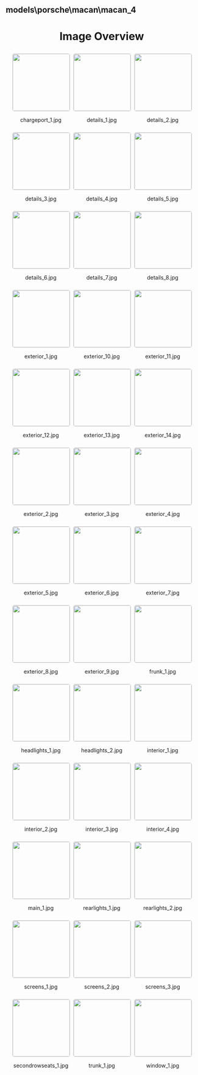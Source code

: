 ## models\porsche\macan\macan_4

<style>
    .image-gallery {
        display: flex;
        flex-wrap: wrap;
        gap: 10px;
        justify-content: center;
        padding: 10px;
    }
    .image-gallery img {
        width: 150px;
        height: auto;
        border: 1px solid #ddd;
        border-radius: 5px;
    }
    .image-gallery div {
        flex: 1 1 calc(33.333% - 20px); /* Three images per row on large screens */
        max-width: 150px;
        text-align: center;
    }
    @media (max-width: 768px) {
        .image-gallery div {
            flex: 1 1 calc(50% - 20px); /* Two images per row on medium screens */
        }
    }
    @media (max-width: 480px) {
        .image-gallery div {
            flex: 1 1 100%; /* One image per row on small screens */
        }
    }
</style>
<h1 style ="text-align: center;"> Image Overview </h1> <div class="image-gallery">
<div>
<img src="https://media.evkx.net/multimedia/models/porsche/macan/macan_4/chargeport_1_st.jpg">
<p>chargeport_1.jpg</p>
</div>
<div>
<img src="https://media.evkx.net/multimedia/models/porsche/macan/macan_4/details_1_st.jpg">
<p>details_1.jpg</p>
</div>
<div>
<img src="https://media.evkx.net/multimedia/models/porsche/macan/macan_4/details_2_st.jpg">
<p>details_2.jpg</p>
</div>
<div>
<img src="https://media.evkx.net/multimedia/models/porsche/macan/macan_4/details_3_st.jpg">
<p>details_3.jpg</p>
</div>
<div>
<img src="https://media.evkx.net/multimedia/models/porsche/macan/macan_4/details_4_st.jpg">
<p>details_4.jpg</p>
</div>
<div>
<img src="https://media.evkx.net/multimedia/models/porsche/macan/macan_4/details_5_st.jpg">
<p>details_5.jpg</p>
</div>
<div>
<img src="https://media.evkx.net/multimedia/models/porsche/macan/macan_4/details_6_st.jpg">
<p>details_6.jpg</p>
</div>
<div>
<img src="https://media.evkx.net/multimedia/models/porsche/macan/macan_4/details_7_st.jpg">
<p>details_7.jpg</p>
</div>
<div>
<img src="https://media.evkx.net/multimedia/models/porsche/macan/macan_4/details_8_st.jpg">
<p>details_8.jpg</p>
</div>
<div>
<img src="https://media.evkx.net/multimedia/models/porsche/macan/macan_4/exterior_1_st.jpg">
<p>exterior_1.jpg</p>
</div>
<div>
<img src="https://media.evkx.net/multimedia/models/porsche/macan/macan_4/exterior_10_st.jpg">
<p>exterior_10.jpg</p>
</div>
<div>
<img src="https://media.evkx.net/multimedia/models/porsche/macan/macan_4/exterior_11_st.jpg">
<p>exterior_11.jpg</p>
</div>
<div>
<img src="https://media.evkx.net/multimedia/models/porsche/macan/macan_4/exterior_12_st.jpg">
<p>exterior_12.jpg</p>
</div>
<div>
<img src="https://media.evkx.net/multimedia/models/porsche/macan/macan_4/exterior_13_st.jpg">
<p>exterior_13.jpg</p>
</div>
<div>
<img src="https://media.evkx.net/multimedia/models/porsche/macan/macan_4/exterior_14_st.jpg">
<p>exterior_14.jpg</p>
</div>
<div>
<img src="https://media.evkx.net/multimedia/models/porsche/macan/macan_4/exterior_2_st.jpg">
<p>exterior_2.jpg</p>
</div>
<div>
<img src="https://media.evkx.net/multimedia/models/porsche/macan/macan_4/exterior_3_st.jpg">
<p>exterior_3.jpg</p>
</div>
<div>
<img src="https://media.evkx.net/multimedia/models/porsche/macan/macan_4/exterior_4_st.jpg">
<p>exterior_4.jpg</p>
</div>
<div>
<img src="https://media.evkx.net/multimedia/models/porsche/macan/macan_4/exterior_5_st.jpg">
<p>exterior_5.jpg</p>
</div>
<div>
<img src="https://media.evkx.net/multimedia/models/porsche/macan/macan_4/exterior_6_st.jpg">
<p>exterior_6.jpg</p>
</div>
<div>
<img src="https://media.evkx.net/multimedia/models/porsche/macan/macan_4/exterior_7_st.jpg">
<p>exterior_7.jpg</p>
</div>
<div>
<img src="https://media.evkx.net/multimedia/models/porsche/macan/macan_4/exterior_8_st.jpg">
<p>exterior_8.jpg</p>
</div>
<div>
<img src="https://media.evkx.net/multimedia/models/porsche/macan/macan_4/exterior_9_st.jpg">
<p>exterior_9.jpg</p>
</div>
<div>
<img src="https://media.evkx.net/multimedia/models/porsche/macan/macan_4/frunk_1_st.jpg">
<p>frunk_1.jpg</p>
</div>
<div>
<img src="https://media.evkx.net/multimedia/models/porsche/macan/macan_4/headlights_1_st.jpg">
<p>headlights_1.jpg</p>
</div>
<div>
<img src="https://media.evkx.net/multimedia/models/porsche/macan/macan_4/headlights_2_st.jpg">
<p>headlights_2.jpg</p>
</div>
<div>
<img src="https://media.evkx.net/multimedia/models/porsche/macan/macan_4/interior_1_st.jpg">
<p>interior_1.jpg</p>
</div>
<div>
<img src="https://media.evkx.net/multimedia/models/porsche/macan/macan_4/interior_2_st.jpg">
<p>interior_2.jpg</p>
</div>
<div>
<img src="https://media.evkx.net/multimedia/models/porsche/macan/macan_4/interior_3_st.jpg">
<p>interior_3.jpg</p>
</div>
<div>
<img src="https://media.evkx.net/multimedia/models/porsche/macan/macan_4/interior_4_st.jpg">
<p>interior_4.jpg</p>
</div>
<div>
<img src="https://media.evkx.net/multimedia/models/porsche/macan/macan_4/main_1_st.jpg">
<p>main_1.jpg</p>
</div>
<div>
<img src="https://media.evkx.net/multimedia/models/porsche/macan/macan_4/rearlights_1_st.jpg">
<p>rearlights_1.jpg</p>
</div>
<div>
<img src="https://media.evkx.net/multimedia/models/porsche/macan/macan_4/rearlights_2_st.jpg">
<p>rearlights_2.jpg</p>
</div>
<div>
<img src="https://media.evkx.net/multimedia/models/porsche/macan/macan_4/screens_1_st.jpg">
<p>screens_1.jpg</p>
</div>
<div>
<img src="https://media.evkx.net/multimedia/models/porsche/macan/macan_4/screens_2_st.jpg">
<p>screens_2.jpg</p>
</div>
<div>
<img src="https://media.evkx.net/multimedia/models/porsche/macan/macan_4/screens_3_st.jpg">
<p>screens_3.jpg</p>
</div>
<div>
<img src="https://media.evkx.net/multimedia/models/porsche/macan/macan_4/secondrowseats_1_st.jpg">
<p>secondrowseats_1.jpg</p>
</div>
<div>
<img src="https://media.evkx.net/multimedia/models/porsche/macan/macan_4/trunk_1_st.jpg">
<p>trunk_1.jpg</p>
</div>
<div>
<img src="https://media.evkx.net/multimedia/models/porsche/macan/macan_4/window_1_st.jpg">
<p>window_1.jpg</p>
</div>
</div>

